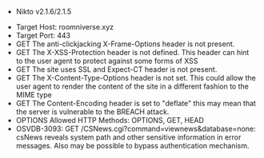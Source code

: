 - Nikto v2.1.6/2.1.5
+ Target Host: roomniverse.xyz
+ Target Port: 443
+ GET The anti-clickjacking X-Frame-Options header is not present.
+ GET The X-XSS-Protection header is not defined. This header can hint to the user agent to protect against some forms of XSS
+ GET The site uses SSL and Expect-CT header is not present.
+ GET The X-Content-Type-Options header is not set. This could allow the user agent to render the content of the site in a different fashion to the MIME type
+ GET The Content-Encoding header is set to "deflate" this may mean that the server is vulnerable to the BREACH attack.
+ OPTIONS Allowed HTTP Methods: OPTIONS, GET, HEAD 
+ OSVDB-3093: GET /CSNews.cgi?command=viewnews&database=none: csNews reveals system path and other sensitive information in error messages. Also may be possible to bypass authentication mechanism.
